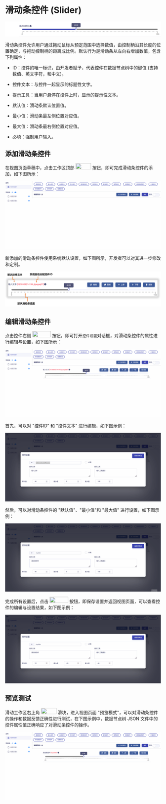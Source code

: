# 滑动条控件 (Slider)

![Matrix.OS](../../../../../media/os/tools/modelview/showslider.gif "滑动条控件")

滑动条控件允许用户通过拖动鼠标从预定范围中选择数值，由控制柄沿其长度的位置确定，与拖动控制柄的距离成比例。默认行为是滑动条从左向右增加数值，包含下列属性：

* ID：控件的唯一标识，由开发者赋予，代表控件在数据节点树中的键值 (支持数值、英文字符，和中文)。

* 控件文本：与控件一起显示的标题性文字。

* 提示工具：当用户悬停在控件上时，显示的提示性文本。

* 默认值：滑动条默认位置值。

* 最小值：滑动条最左侧位置对应值。

* 最大值：滑动条最右侧位置对应值。

* 必填：强制用户输入。


## 添加滑动条控件

在视图页面草稿中，点击工作区顶部 <img src="./././././media/logo/controlslider.png" width="50" height="20"> 按钮，即可完成滑动条控件的添加，如下图所示：

![Matrix.OS](../../../../../media/os/tools/modelview/addslider.gif "添加滑动条控件")

新添加的滑动条控件使用系统默认设置，如下图所示，开发者可以对其进一步修改和定制。

![Matrix.OS](../../../../../media/os/tools/modelview/addslider.png "滑动条控件默认设置")

## 编辑滑动条控件

点击控件右侧 <img src="./././././media/logo/editcontrol.png" width="60" height="20"> 按钮，即可打开`控件设置`对话框，对滑动条控件的属性进行编辑与设置，如下图所示：

![Matrix.OS](../../../../../media/os/tools/modelview/editslider1.gif "编辑滑动条控件 - 打开控件设置对话框")

首先，可以对 "控件ID" 和 "控件文本" 进行编辑，如下图示例：

![Matrix.OS](../../../../../media/os/tools/modelview/editslider2.gif "编辑滑动条控件 - 控件ID与文本编辑")

然后，可以对滑动条控件的 "默认值"、"最小值"和 "最大值" 进行设置，如下图示例：

![Matrix.OS](../../../../../media/os/tools/modelview/editslider3.gif "编辑滑动条控件 - 设置默认、最小和最大值")

完成所有设置后，点击 <img src="./././././media/logo/saveclose.png" width="60" height="20"> 按钮，即保存设置并返回视图页面，可以查看控件的编辑与设置结果，如下图示例：

![Matrix.OS](../../../../../media/os/tools/modelview/editslider4.gif "编辑滑动条控件 - 保存控件设置")

## 预览测试

滑动工作区右上角 <img src="./././././media/logo/previewmv.png" width="50" height="20"> 滑块，进入视图页面 "预览模式"，可以对滑动条控件的操作和数据反馈正确性进行测试，在下图示例中，数据节点树 JSON 文件中的控件属性值正确响应了对滑动条控件的操作。

![Matrix.OS](../../../../../media/os/tools/modelview/testslider.gif "测试滑动条控件")